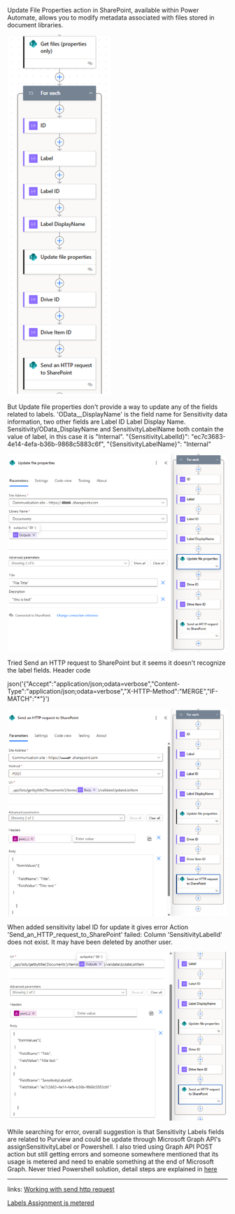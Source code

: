 
Update File Properties action in SharePoint, available within Power Automate, allows you to modify metadata associated with files stored in document libraries.

![Uploading image.png…](https://github.com/AlmasMahfooz/NotWorking/blob/main/SP0.png)

But Update file properties don't provide a way to update any of the fields related to labels.
'OData__DisplayName' is the field name for Sensitivity data information, two other fields are Label ID Label Display Name.
Sensitivity/OData_DisplayName and SensitivityLabelName both contain the value of label, in this case it is "Internal".
"{SensitivityLabelId}": "ec7c3683-4e14-4efa-b36b-9868c5883c6f",
"{SensitivityLabelName}": "Internal"

![Uploading image.png…](https://github.com/AlmasMahfooz/NotWorking/blob/main/SP1.png)


Tried Send an HTTP request to SharePoint but it seems it doesn't recognize the label fields.
Header code

json('{"Accept":"application/json;odata=verbose","Content-Type":"application/json;odata=verbose","X-HTTP-Method":"MERGE","IF-MATCH":"*"}')



![Uploading image.png…](https://github.com/AlmasMahfooz/NotWorking/blob/main/SP2.png)


When added sensitivity label ID for update it gives error
Action 'Send_an_HTTP_request_to_SharePoint' failed: Column 'SensitivityLabelId' does not exist. It may have been deleted by another user.

![Uploading image.png…](https://github.com/AlmasMahfooz/NotWorking/blob/main/SP4.png)

While searching for error, overall suggestion is that Sensitivity Labels fields are related to Purview and could be update through Microsoft Graph API's assignSensitivityLabel or Powershell.
I also tried using Graph API POST action but still getting errors and someone somewhere mentioned that its usage is metered and need to enable something at the end of Microsoft Graph.
Never tried Powershell solution, detail steps are explained in [here ](https://sposcripts.com/assign-sensitivity-labels-in-sharepoint/)


--------------------------------------------------------------------------------------------------------------------------------
links:
[Working with send http request](https://learn.microsoft.com/en-us/sharepoint/dev/business-apps/power-automate/guidance/working-with-send-sp-http-request)

[Labels Assignment is metered](https://practical365.com/assignsensitivitylabel-api/?utm_source=sociabbleapp&utm_medium=social&utm_campaign=none&utm_term=sBvbtMCy2CCy&socid=sBvbtMCy2CCy)
